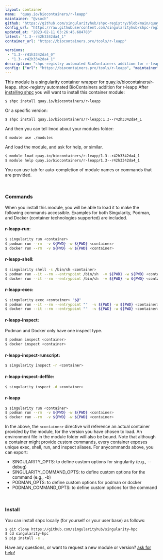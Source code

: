 ```yaml
---
layout: container
name:  "quay.io/biocontainers/r-leapp"
maintainer: "@vsoch"
github: "https://github.com/singularityhub/shpc-registry/blob/main/quay.io/biocontainers/r-leapp/container.yaml"
config_url: "https://raw.githubusercontent.com/singularityhub/shpc-registry/main/quay.io/biocontainers/r-leapp/container.yaml"
updated_at: "2023-02-11 03:26:45.684783"
latest: "1.3--r42h3342da4_1"
container_url: "https://biocontainers.pro/tools/r-leapp"

versions:
 - "1.3--r41h3342da4_0"
 - "1.3--r42h3342da4_1"
description: "shpc-registry automated BioContainers addition for r-leapp"
config: {"url": "https://biocontainers.pro/tools/r-leapp", "maintainer": "@vsoch", "description": "shpc-registry automated BioContainers addition for r-leapp", "latest": {"1.3--r42h3342da4_1": "sha256:01d5f98ace9392303ffe24b2aed72670ffd02450aa1aa0303f1ced7a631d7664"}, "tags": {"1.3--r41h3342da4_0": "sha256:cb13e5e88d0814d675aa5f3b6a49fca3ebde7ab2070f63149a2f8c6d730d0049", "1.3--r42h3342da4_1": "sha256:01d5f98ace9392303ffe24b2aed72670ffd02450aa1aa0303f1ced7a631d7664"}, "docker": "quay.io/biocontainers/r-leapp"}
---
```


This module is a singularity container wrapper for quay.io/biocontainers/r-leapp.
shpc-registry automated BioContainers addition for r-leapp
After [installing shpc](#install) you will want to install this container module:


```bash
$ shpc install quay.io/biocontainers/r-leapp
```

Or a specific version:

```bash
$ shpc install quay.io/biocontainers/r-leapp:1.3--r42h3342da4_1
```

And then you can tell lmod about your modules folder:

```bash
$ module use ./modules
```

And load the module, and ask for help, or similar.

```bash
$ module load quay.io/biocontainers/r-leapp/1.3--r42h3342da4_1
$ module help quay.io/biocontainers/r-leapp/1.3--r42h3342da4_1
```

You can use tab for auto-completion of module names or commands that are provided.

<br>

### Commands

When you install this module, you will be able to load it to make the following commands accessible.
Examples for both Singularity, Podman, and Docker (container technologies supported) are included.

#### r-leapp-run:

```bash
$ singularity run <container>
$ podman run --rm  -v ${PWD} -w ${PWD} <container>
$ docker run --rm  -v ${PWD} -w ${PWD} <container>
```

#### r-leapp-shell:

```bash
$ singularity shell -s /bin/sh <container>
$ podman run --it --rm --entrypoint /bin/sh  -v ${PWD} -w ${PWD} <container>
$ docker run --it --rm --entrypoint /bin/sh  -v ${PWD} -w ${PWD} <container>
```

#### r-leapp-exec:

```bash
$ singularity exec <container> "$@"
$ podman run --it --rm --entrypoint ""  -v ${PWD} -w ${PWD} <container> "$@"
$ docker run --it --rm --entrypoint ""  -v ${PWD} -w ${PWD} <container> "$@"
```

#### r-leapp-inspect:

Podman and Docker only have one inspect type.

```bash
$ podman inspect <container>
$ docker inspect <container>
```

#### r-leapp-inspect-runscript:

```bash
$ singularity inspect -r <container>
```

#### r-leapp-inspect-deffile:

```bash
$ singularity inspect -d <container>
```



#### r-leapp

```bash
$ singularity run <container>
$ podman run --rm  -v ${PWD} -w ${PWD} <container>
$ docker run --rm  -v ${PWD} -w ${PWD} <container>
```


In the above, the `<container>` directive will reference an actual container provided
by the module, for the version you have chosen to load. An environment file in the
module folder will also be bound. Note that although a container
might provide custom commands, every container exposes unique exec, shell, run, and
inspect aliases. For anycommands above, you can export:

 - SINGULARITY_OPTS: to define custom options for singularity (e.g., --debug)
 - SINGULARITY_COMMAND_OPTS: to define custom options for the command (e.g., -b)
 - PODMAN_OPTS: to define custom options for podman or docker
 - PODMAN_COMMAND_OPTS: to define custom options for the command

<br>

### Install

You can install shpc locally (for yourself or your user base) as follows:

```bash
$ git clone https://github.com/singularityhub/singularity-hpc
$ cd singularity-hpc
$ pip install -e .
```

Have any questions, or want to request a new module or version? [ask for help!](https://github.com/singularityhub/singularity-hpc/issues)